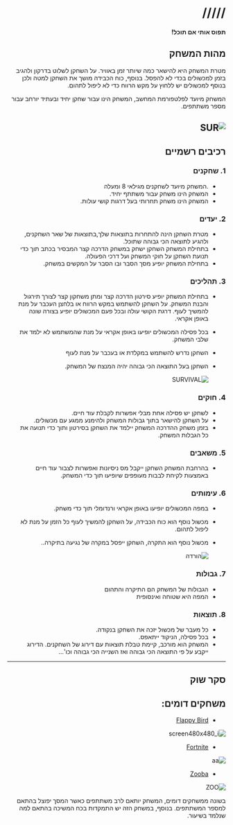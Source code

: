 <div dir='rtl' lang='he'>

# /////
**תפוס אותי אם תוכל!**

## מהות המשחק
מטרת המשחק היא להישאר כמה שיותר זמן באוויר. על השחקן לשלוט בדרקון ולהגיב בזמן למכשולים בכדי לא להפסל. בנוסף, כוח הכבידה מושך את השחקן למטה ולכן בנוסף למכשולים יש ללחוץ על מקש הרווח כדי לא ליפול לתהום.

המשחק מיועד לפלטפורמת המחשב, המשחק הינו עבור שחקן יחיד ובעתיד יורחב עבור מספר משתתפים. 

![SUR](https://user-images.githubusercontent.com/20986238/138428878-16478bdd-3b1e-4e87-97a8-cb3000f38fbc.jpg)
---


## רכיבים רשמיים

### 1. שחקנים

* .המשחק מיועד לשחקנים מגילאי 8 ומעלה 
* המשחק הינו משחק עבור משתתף יחיד.
* המשחק הינו משחק תחרותי בעל דרגות קושי עולות.

### 2. יעדים

* מטרת השחקן הינה להתחרות בתוצאות שלך,בתוצאות של שאר השחקנים, ולהגיע לתוצאה הכי גבוהה שתוכל.
* בתחילת המשחק השחקן ישחק במשחק הדרכה קצר המבסיר בכתב תוך כדי תנועת השחקן על חוקי המשחק ועל דרכי הפעולה.
* בתחילת המשחק יופיע מסך הסבר ובו הסבר על המקשים במשחק.

### 3. תהליכים

* בתחילת המשחק יופיע סירטון הדרכה קצר ומתן משחקון קצר לצורך תירגול והבנת המשחק. על השחקן להשתמש במקש הרווח או בלחצן העכבר על מנת להמשיך לעוף. דרגת הקושי עולה ובכל פעם המכשולים יופיע בצורה שונה באופן אקראי. 

* בכל פסילה המכשולים יופיעו באופן אקראי על מנת שהמשתמש לא ילמד את שלבי המשחק.
  
*  השחקן נדרש להשתמש במקלדת או בעכבר על מנת לעוף
* השחקן בעל התוצאה הכי גבוהה יהיה המנצח של המשחק.
  
  ![SURVIVAL](https://user-images.githubusercontent.com/20986238/138885703-e4666a4a-4bbf-4e26-9960-e7d68442f4ef.png)



### 4. חוקים
* לשחקן יש פסילה אחת מבלי אפשרות לקבלת עוד חיים. 
* על השחקן להישאר בתוך גבולות המשחק ולהימנע ממגע עם מכשולים.
* בזמן משחק ההדרכה המשחק יילמד את השחקן בסירטון ותוך כדי תנועה את כל הגבלות המשחק.

### 5. משאבים

* בהרחבת המשחק השחקן ייקבל מס ניסיונות ואפשרות לצבור עוד חיים באמצעות לקיחת לבבות מעופפים שיופיעו תוך כדי המשחק.

### 6. עימותים

* במפה המכשולים יופיעו באופן אקראי ורנדומלי תוך כדי משחק.
* מכשול נוסף הוא כוח הכבידה, על השחקן להמשיך לעוף כל הזמן על מנת לא ליפול לתהום.
* מכשול נוסף הוא התקרה, השחקן ייפסל במקרה של נגיעה בתיקרה..
  
  ![הורדה](https://user-images.githubusercontent.com/74508134/138425225-8d998d00-db9b-42ae-98a2-51f7012012a4.png)


### 7. גבולות

* הגבולות של המשחק הם התיקרה והתהום
* המפה היא שטוחה ואינסופית

### 8. תוצאות

* כל מעבר של מכשול יזכה את השחקן בנקודה.
* בכל פסילה, הניקוד ייתאפס.
* המשחק הוא מורכב, קיימת טבלת תוצאות עם דירוג של השחקנים. הדירוג ייקבע על פי התוצאה הכי גבוהה ואז השנייה הכי גבוהה וכו'...

---

## סקר שוק

## משחקים דומים:

* [Flappy Bird](https://flappybird.net/)

![screen480x480_i](https://user-images.githubusercontent.com/63556870/142019975-dda249a8-57b4-4925-b6fa-3edb985d2577.png)


* [Fortnite](https://www.epicgames.com/fortnite/en-US/home/)

![aa](https://user-images.githubusercontent.com/20986238/138427115-f8cfb5fc-6542-40ac-98a2-d0cfd8d608f5.png)

* [Zooba](https://wildlifestudios.com/games/zooba/)

![ZOO](https://user-images.githubusercontent.com/20986238/138427426-4822358c-2866-4a0d-868b-aa2c96be0857.png)

בשונה ממשחקים דומים, המשחק יותאם לרב משתתפים כאשר המסך יפוצל בהתאם למספר המשתתפים.
בנוסף, במשחק הזה יש התמקדות בכח המשיכה בהתאם למה שנלמד בשיעור.


</div>


